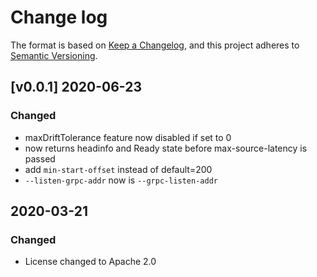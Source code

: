 # Change log

The format is based on [Keep a Changelog](https://keepachangelog.com/en/1.0.0/),
and this project adheres to [Semantic Versioning](https://semver.org/spec/v2.0.0.html).

## [v0.0.1] 2020-06-23

### Changed
* maxDriftTolerance feature now disabled if set to 0
* now returns headinfo and Ready state before max-source-latency is passed
* add `min-start-offset` instead of default=200
* `--listen-grpc-addr` now is `--grpc-listen-addr`

## 2020-03-21

### Changed

* License changed to Apache 2.0
